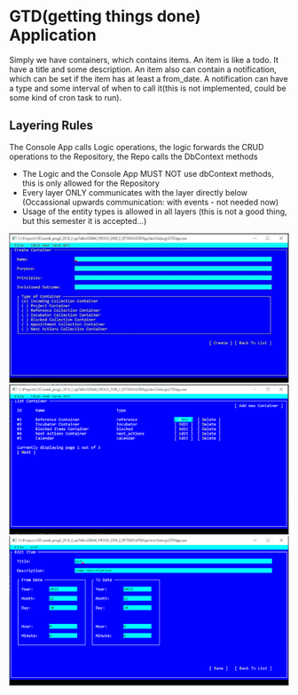 # GTD(getting things done) Application #
Simply we have containers, which contains items.
An item is like a todo. It have a title and some description.
An item also can contain a notification, which can be set if the item has at least a from_date.
A notification can have a type and some interval of when to call it(this is not implemented, could be some kind of cron task to run).  

## Layering Rules ## 
The Console App calls Logic operations, the logic forwards the CRUD operations to the Repository, the Repo calls the DbContext methods
- The Logic and the Console App MUST NOT use dbContext methods, this is only allowed for the Repository
- Every layer ONLY communicates with the layer directly below (Occassional upwards communication: with events - not needed now)
- Usage of the entity types is allowed in all layers (this is not a good thing, but this semester it is accepted…)

![](screenshots/1.jpg)
![](screenshots/2.jpg)
![](screenshots/3.jpg)